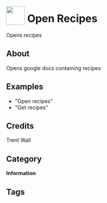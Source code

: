# <img src="https://raw.githack.com/FortAwesome/Font-Awesome/master/svgs/solid/robot.svg" card_color="#40DBB0" width="50" height="50" style="vertical-align:bottom"/> Open Recipes
Opens recipes

## About
Opens google docs containing recipes

## Examples
* "Open recipes"
* "Get recipes"

## Credits
Trent Wall

## Category
**Information**

## Tags

